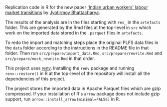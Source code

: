Replication code in R for the new paper ['Indian urban workers' labour
market transitions](https://arxiv.org/abs/2110.05482) by
[Jyotirmoy Bhattacharya](https://www.jyotirmoy.net).

The results of the analysis are in the files starting with `res_` in
the `artefacts` folder. This are generated by the Rmd files at the
top-level in `src` which work on the imported data stored in the 
`.parquet` files in `artefacts`.

To redo the import and matching steps place the original PLFS data files
in the `data` folder according to the instructions in the README file 
in that folder. Then run `src/prepare/import_data.Rmd`, 
`src/prepare/rewrite.Rmd` and `src/prepare/mock_rewrite.Rmd` in that
order.

This project uses [renv](https://rstudio.github.io/renv/index.html). 
Installing the `renv` package and running `renv::restore()` in R at the
top-level of the repository will install all the dependencies of this
project. 

The project stores the imported data in Apache Parquet files
which are gzip compressed. If your installation of R's `arrow` package
does not include gzip support, run `arrow::install_arrow(minimal=FALSE)`
in R.
 

